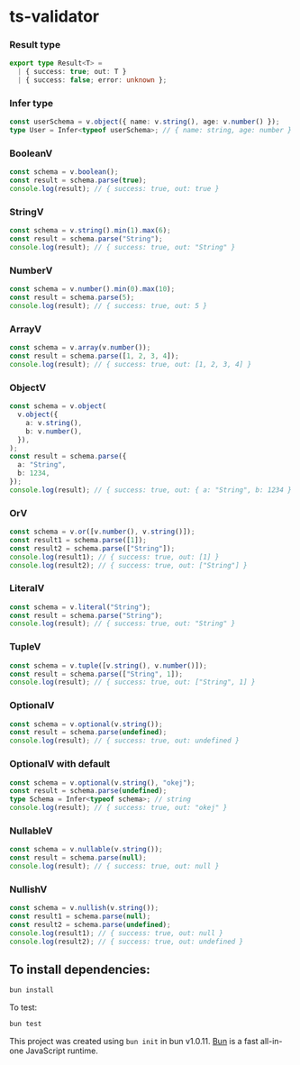 # ts-validator

### Result type

```typescript
export type Result<T> =
  | { success: true; out: T }
  | { success: false; error: unknown };
```

### Infer type

```typescript
const userSchema = v.object({ name: v.string(), age: v.number() });
type User = Infer<typeof userSchema>; // { name: string, age: number }
```

### BooleanV

```typescript
const schema = v.boolean();
const result = schema.parse(true);
console.log(result); // { success: true, out: true }
```

### StringV

```typescript
const schema = v.string().min(1).max(6);
const result = schema.parse("String");
console.log(result); // { success: true, out: "String" }
```

### NumberV

```typescript
const schema = v.number().min(0).max(10);
const result = schema.parse(5);
console.log(result); // { success: true, out: 5 }
```

### ArrayV

```typescript
const schema = v.array(v.number());
const result = schema.parse([1, 2, 3, 4]);
console.log(result); // { success: true, out: [1, 2, 3, 4] }
```

### ObjectV

```typescript
const schema = v.object(
  v.object({
    a: v.string(),
    b: v.number(),
  }),
);
const result = schema.parse({
  a: "String",
  b: 1234,
});
console.log(result); // { success: true, out: { a: "String", b: 1234 } }
```

### OrV

```typescript
const schema = v.or([v.number(), v.string()]);
const result1 = schema.parse([1]);
const result2 = schema.parse(["String"]);
console.log(result1); // { success: true, out: [1] }
console.log(result2); // { success: true, out: ["String"] }
```

### LiteralV

```typescript
const schema = v.literal("String");
const result = schema.parse("String");
console.log(result); // { success: true, out: "String" }
```

### TupleV

```typescript
const schema = v.tuple([v.string(), v.number()]);
const result = schema.parse(["String", 1]);
console.log(result); // { success: true, out: ["String", 1] }
```

### OptionalV

```typescript
const schema = v.optional(v.string());
const result = schema.parse(undefined);
console.log(result); // { success: true, out: undefined }
```

### OptionalV with default

```typescript
const schema = v.optional(v.string(), "okej");
const result = schema.parse(undefined);
type Schema = Infer<typeof schema>; // string
console.log(result); // { success: true, out: "okej" }
```

### NullableV

```typescript
const schema = v.nullable(v.string());
const result = schema.parse(null);
console.log(result); // { success: true, out: null }
```

### NullishV

```typescript
const schema = v.nullish(v.string());
const result1 = schema.parse(null);
const result2 = schema.parse(undefined);
console.log(result1); // { success: true, out: null }
console.log(result2); // { success: true, out: undefined }
```

## To install dependencies:

```bash
bun install
```

To test:

```bash
bun test
```

This project was created using `bun init` in bun v1.0.11. [Bun](https://bun.sh) is a fast all-in-one JavaScript runtime.
